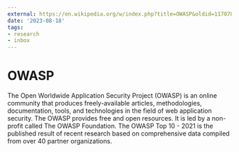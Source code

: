 ```yaml
---
external: https://en.wikipedia.org/w/index.php?title=OWASP&oldid=1170789517
date: '2023-08-18'
tags:
- research
- inbox
---
```


# OWASP

The Open Worldwide Application Security Project  (OWASP) is an online community that produces freely-available articles, methodologies, documentation, tools, and technologies in the field of web application security. The OWASP provides free and open resources. It is led by a non-profit called The OWASP Foundation. The OWASP Top 10 - 2021 is the published result of recent research based on comprehensive data compiled from over 40 partner organizations.

